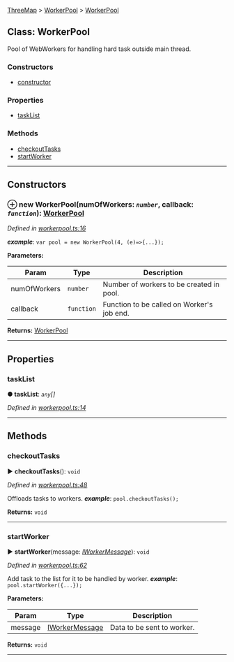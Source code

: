 [ThreeMap](api-readme.md) > [WorkerPool](api-modules-workerpool.md) > [WorkerPool](api-classes-workerpool.workerpool-1.md)



## Class: WorkerPool


Pool of WebWorkers for handling hard task outside main thread.

### Constructors

* [constructor](api-classes-workerpool.workerpool-1.md#constructor)


### Properties

* [taskList](api-classes-workerpool.workerpool-1.md#tasklist)


### Methods

* [checkoutTasks](api-classes-workerpool.workerpool-1.md#checkouttasks)
* [startWorker](api-classes-workerpool.workerpool-1.md#startworker)



---
## Constructors
<a id="constructor"></a>


### ⊕ **new WorkerPool**(numOfWorkers: *`number`*, callback: *`function`*): [WorkerPool](api-classes-workerpool.workerpool-1.md)


*Defined in [workerpool.ts:16](https://github.com/areknawo/Three-Map/blob/41e1f78/src/workerpool.ts#L16)*


*__example__*: `var pool = new WorkerPool(4, (e)=>{...});`



**Parameters:**

| Param | Type | Description |
| ------ | ------ | ------ |
| numOfWorkers | `number`   |  Number of workers to be created in pool. |
| callback | `function`   |  Function to be called on Worker's job end. |





**Returns:** [WorkerPool](api-classes-workerpool.workerpool-1.md)

---


## Properties
<a id="tasklist"></a>

###  taskList

**●  taskList**:  *`any`[]* 

*Defined in [workerpool.ts:14](https://github.com/areknawo/Three-Map/blob/41e1f78/src/workerpool.ts#L14)*





___


## Methods
<a id="checkouttasks"></a>

###  checkoutTasks

► **checkoutTasks**(): `void`



*Defined in [workerpool.ts:48](https://github.com/areknawo/Three-Map/blob/41e1f78/src/workerpool.ts#L48)*



Offloads tasks to workers.
*__example__*: `pool.checkoutTasks();`





**Returns:** `void`





___

<a id="startworker"></a>

###  startWorker

► **startWorker**(message: *[IWorkerMessage](api-interfaces-interfaces.iworkermessage.md)*): `void`



*Defined in [workerpool.ts:62](https://github.com/areknawo/Three-Map/blob/41e1f78/src/workerpool.ts#L62)*



Add task to the list for it to be handled by worker.
*__example__*: `pool.startWorker({...});`



**Parameters:**

| Param | Type | Description |
| ------ | ------ | ------ |
| message | [IWorkerMessage](api-interfaces-interfaces.iworkermessage.md)   |  Data to be sent to worker. |





**Returns:** `void`





___



